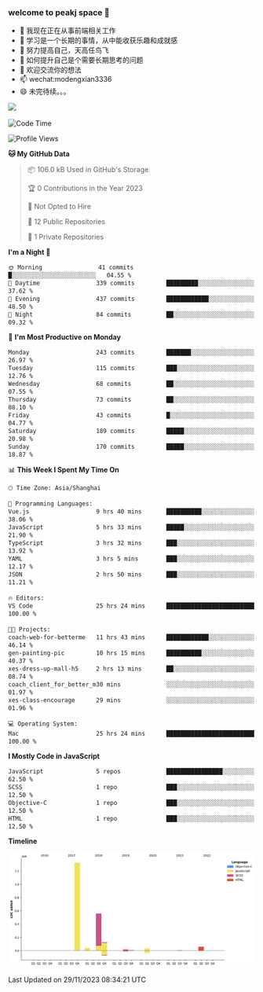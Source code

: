 ### welcome to peakj space 👋



- 🔭 我现在正在从事前端相关工作
- 🌱 学习是一个长期的事情，从中能收获乐趣和成就感
- 👯 努力提高自己，天高任鸟飞
- 🤔 如何提升自己是个需要长期思考的问题
- 💬 欢迎交流你的想法
- 📫 wechat:modengxian3336
- 😄 未完待续。。。

![](https://s2.ax1x.com/2019/06/28/ZKxc4J.jpg)

<!--START_SECTION:waka-->
![Code Time](http://img.shields.io/badge/Code%20Time-3%2C028%20hrs%207%20mins-blue)

![Profile Views](http://img.shields.io/badge/Profile%20Views-0-blue)

**🐱 My GitHub Data** 

> 📦 106.0 kB Used in GitHub's Storage 
 > 
> 🏆 0 Contributions in the Year 2023
 > 
> 🚫 Not Opted to Hire
 > 
> 📜 12 Public Repositories 
 > 
> 🔑 1 Private Repositories 
 > 
**I'm a Night 🦉** 

```text
🌞 Morning                41 commits          █░░░░░░░░░░░░░░░░░░░░░░░░   04.55 % 
🌆 Daytime                339 commits         █████████░░░░░░░░░░░░░░░░   37.62 % 
🌃 Evening                437 commits         ████████████░░░░░░░░░░░░░   48.50 % 
🌙 Night                  84 commits          ██░░░░░░░░░░░░░░░░░░░░░░░   09.32 % 
```
📅 **I'm Most Productive on Monday** 

```text
Monday                   243 commits         ███████░░░░░░░░░░░░░░░░░░   26.97 % 
Tuesday                  115 commits         ███░░░░░░░░░░░░░░░░░░░░░░   12.76 % 
Wednesday                68 commits          ██░░░░░░░░░░░░░░░░░░░░░░░   07.55 % 
Thursday                 73 commits          ██░░░░░░░░░░░░░░░░░░░░░░░   08.10 % 
Friday                   43 commits          █░░░░░░░░░░░░░░░░░░░░░░░░   04.77 % 
Saturday                 189 commits         █████░░░░░░░░░░░░░░░░░░░░   20.98 % 
Sunday                   170 commits         █████░░░░░░░░░░░░░░░░░░░░   18.87 % 
```


📊 **This Week I Spent My Time On** 

```text
🕑︎ Time Zone: Asia/Shanghai

💬 Programming Languages: 
Vue.js                   9 hrs 40 mins       ██████████░░░░░░░░░░░░░░░   38.06 % 
JavaScript               5 hrs 33 mins       █████░░░░░░░░░░░░░░░░░░░░   21.90 % 
TypeScript               3 hrs 32 mins       ███░░░░░░░░░░░░░░░░░░░░░░   13.92 % 
YAML                     3 hrs 5 mins        ███░░░░░░░░░░░░░░░░░░░░░░   12.17 % 
JSON                     2 hrs 50 mins       ███░░░░░░░░░░░░░░░░░░░░░░   11.21 % 

🔥 Editors: 
VS Code                  25 hrs 24 mins      █████████████████████████   100.00 % 

🐱‍💻 Projects: 
coach-web-for-betterme   11 hrs 43 mins      ████████████░░░░░░░░░░░░░   46.14 % 
gen-painting-pic         10 hrs 15 mins      ██████████░░░░░░░░░░░░░░░   40.37 % 
xes-dress-up-mall-h5     2 hrs 13 mins       ██░░░░░░░░░░░░░░░░░░░░░░░   08.74 % 
coach_client_for_better_m30 mins             ░░░░░░░░░░░░░░░░░░░░░░░░░   01.97 % 
xes-class-encourage      29 mins             ░░░░░░░░░░░░░░░░░░░░░░░░░   01.96 % 

💻 Operating System: 
Mac                      25 hrs 24 mins      █████████████████████████   100.00 % 
```

**I Mostly Code in JavaScript** 

```text
JavaScript               5 repos             ████████████████░░░░░░░░░   62.50 % 
SCSS                     1 repo              ███░░░░░░░░░░░░░░░░░░░░░░   12.50 % 
Objective-C              1 repo              ███░░░░░░░░░░░░░░░░░░░░░░   12.50 % 
HTML                     1 repo              ███░░░░░░░░░░░░░░░░░░░░░░   12.50 % 
```



**Timeline**

![Lines of Code chart](https://raw.githubusercontent.com/PeakJ/PeakJ/master/assets/bar_graph.png)


 Last Updated on 29/11/2023 08:34:21 UTC
<!--END_SECTION:waka-->
